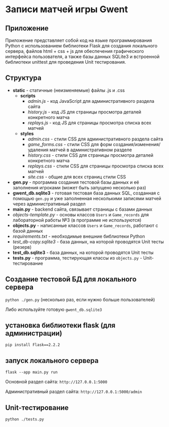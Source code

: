 # Записи матчей игры Gwent

## Приложение

Приложение представляет собой код на языке программирования Python 
с использованием библиотеки Flask для создания локального сервера, 
файлов html + css + js для обеспечения графического интерфейса пользователя, 
а также базы данных SQLite3 и встроенной библиотеки unittest для 
проведения Unit тестирования.

## Структура

- **static** - статичные (неизменяемые) файлы .js и .css
  - **scripts**
    - *admin.js* - код JavaScript для административного раздела сайта
    - *history.js* - код JS для страницы просмотра деталей конкретного матча
    - *replays.js* - код JS для страницы просмотра списка всех матчей
  - **styles**
    - *admin.css* - стили CSS для административного раздела сайта
    - *game_forms.css* - стили CSS для форм создания/изменения/удаления матчей в административном разделе
    - *history.css* - стили CSS для страницы просмотра деталей конкретного матча 
    - *replays.css* - стили CSS для страницы просмотра списка всех матчей
    - *site.css* - общие для всех страниц стили CSS
- **gen.py** - программа создания тестовой базы данных и её заполнения игроками (может быть запущено несколько раз)
- **gwent_db.sqlite3** - готовая тестовая база данных SQL, созданная с помощью `gen.py` и уже заполненная несколькими записями матчей через административный раздел
- **main.py** - backend сайта, связывает страницы с базами данных
- *objects-template.py* - основы классов `Users` и `Game_records` для лабораторной работы №3 (в программе не используются)
- **objects.py** - написанные классов `Users` и `Game_records`, работают с базой данных
- *requirements.txt* - необходимые внешние библиотеки Python
- *test_db-copy.sqlite3* - база данных, на которой проводятся Unit тесты (резерв)
- **test_db.sqlite3** - база данных, на которой проводятся Unit тесты
- **tests.py** - программа, тестирующая классы из `objects.py` - Unit-тестирование

## Создание тестовой БД для локального сервера

`python ./gen.py` (несколько раз, если нужно больше пользователей)

Либо используйте готовую `gwent_db.sqlite3`

## установка библиотеки flask (для администрации)

`pip install Flask==2.2.2`

## запуск локального сервера

`flask --app main.py run`

Основной раздел сайта: `http://127.0.0.1:5000`

Административный раздел сайта: `http://127.0.0.1:5000/admin`

## Unit-тестирование

`python ./tests.py`
